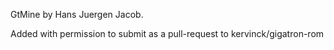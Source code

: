 
GtMine by Hans Juergen Jacob.

Added with permission to submit as a pull-request to kervinck/gigatron-rom
